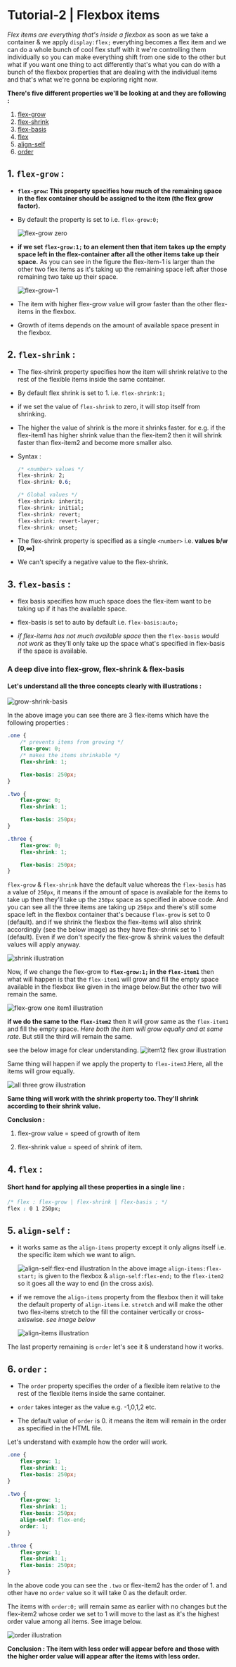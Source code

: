 # Tutorial-2 | Flexbox items 

_Flex items are everything that's inside a flexbox_ as soon as we take a container & we apply `display:flex;` 
everything becomes a flex item and we can do a whole bunch of cool flex stuff with it we're controlling them individually
so you can make everything shift from one side to the other but what if you want one thing to act differently that's what
you can do with a bunch of the flexbox properties that are dealing with the individual items and that's what we're gonna be 
exploring right now.

**There's five different properties we'll be looking at and they are following :**

1. [flex-grow](#1-flex-grow)
2. [flex-shrink](#2-flex-shrink)
3. [flex-basis](#3-flex-basis)
4. [flex](#4-flex)
5. [align-self](#5-align-self)
6. [order](#6-order) 


## 1. `flex-grow` :

- **`flex-grow`: This property specifies how much of the remaining space in the flex container should be assigned to the item (the flex grow factor).**

- By default the property is set to i.e. `flex-grow:0;`

    ![flex-grow zero](img/flex-grow-0.png)

- **if we set `flex-grow:1;` to an element then that item takes up the empty space left in the flex-container after all the other items take up their space.**
As you can see in the figure the flex-item-1 is larger than the other two flex items as it's taking up the remaining space left after those remaining two take up their space.

    ![flex-grow-1](img/flex-grow-1.png)

- The item with higher flex-grow value will grow faster than the other flex-items in the flexbox.

- Growth of items depends on the amount of available space present in the flexbox.

## 2. `flex-shrink` :

- The flex-shrink property specifies how the item will shrink relative to the rest of the flexible items inside the same container.

- By default flex shrink is set to 1. i.e. `flex-shrink:1;`

- if we set the value of `flex-shrink` to zero, it will stop itself from shrinking.

- The higher the value of shrink is the more it shrinks faster. for e.g. if the flex-item1 has higher shrink value than the flex-item2 then it will shrink faster than flex-item2 and become more smaller also.

- Syntax : 

    ```css
    /* <number> values */
    flex-shrink: 2;
    flex-shrink: 0.6;

    /* Global values */
    flex-shrink: inherit;
    flex-shrink: initial;
    flex-shrink: revert;
    flex-shrink: revert-layer;
    flex-shrink: unset;

    ```

- The flex-shrink property is specified as a single `<number>` i.e. **values b/w [0,∞]**

- We can't specify a negative value to the flex-shrink.


## 3. `flex-basis` :

- flex basis specifies how much space does the flex-item want to be taking up if it has the available space.

- flex-basis is set to auto by default i.e. `flex-basis:auto;`

- *if flex-items has not much available space* then the `flex-basis` *would not work* as they'll only take up the space what's specified in flex-basis if the space is available.

### A deep dive into flex-grow, flex-shrink & flex-basis
#### Let's understand all the three concepts clearly with illustrations : 

![grow-shrink-basis](img/all-three-flex-properties.png)

In the above image you can see there are 3 flex-items which have the following properties : 
```css
.one {
    /* prevents items from growing */
    flex-grow: 0;
    /* makes the items shrinkable */
    flex-shrink: 1;

    flex-basis: 250px;
}

.two {
    flex-grow: 0;
    flex-shrink: 1;

    flex-basis: 250px;
}

.three {
    flex-grow: 0;
    flex-shrink: 1;

    flex-basis: 250px;
}
```
`flex-grow` & `flex-shrink` have the default value whereas the `flex-basis` has a value of `250px`, it means if the amount of space is available for the items to take up then they'll take up the `250px` space as specified in above code. And you can see all the three items are taking up `250px` and there's still some space left in the flexbox container that's because `flex-grow` is set to 0 (default). and if we shrink the flexbox the flex-items will also shrink accordingly (see the below image) as they have flex-shrink set to 1 (default). Even if we don't specify the flex-grow & shrink values the default values will apply anyway.

![shrink illustration](img/shrink-illustration.png)

Now, if we change the flex-grow to **`flex-grow:1;` in the `flex-item1`** then what will happen is that the `flex-item1` will grow and fill the empty space available in the flexbox like given in the image below.But the other two will remain the same.

![flex-grow one item1 illustration](img/one-grow.png)

**if we do the same to the `flex-item2`** then it will grow same as the `flex-item1` and fill the empty space. *Here both the item will grow equally and at same rate.* But still the third will remain the same.

see the below image for clear understanding.
![item12 flex grow illustration](img/one-two-grow.png)

Same thing will happen if we apply the property to `flex-item3`.Here, all the items will grow equally.

![all three grow illustration](img/all-grow.png)

**Same thing will work with the shrink property too. They'll shrink according to their shrink value.**

**Conclusion :**

1. flex-grow value = speed of growth of item

2. flex-shrink value = speed of shrink of item.

## 4.  `flex` :
#### Short hand for applying all these properties in a single line :
```css
/* flex : flex-grow | flex-shrink | flex-basis ; */
flex : 0 1 250px;
```

## 5. `align-self` :

- it works same as the `align-items` property except it only aligns itself i.e. the specific item which we want to align.

    ![align-self:flex-end illustration](img/align-self-flex-end.png)
    In the above image `align-items:flex-start;` is given to the flexbox & `align-self:flex-end;` to the `flex-item2` so it goes all the way to end (in the cross axis).

- if we remove the `align-items` property from the flexbox then it will take the default property of `align-items` i.e. `stretch` and will make the other two flex-items stretch to the fill the container vertically or cross-axiswise. *see image below*

    ![align-items illustration](img/remove-align-items-from-parent-flexbox.png)

The last property remaining is `order` let's see it & understand how it works. 

## 6. `order` : 

- The `order` property specifies the order of a flexible item relative to the rest of the flexible items inside the same container.

- `order` takes integer as the value e.g. -1,0,1,2 etc.

- The default value of `order` is 0. it means the item will remain in the order as specified in the HTML file.

Let's understand with example how the order will work. 

```css
.one {
    flex-grow: 1;
    flex-shrink: 1;
    flex-basis: 250px;
}

.two {
    flex-grow: 1;
    flex-shrink: 1;
    flex-basis: 250px;
    align-self: flex-end;
    order: 1;
}

.three {
    flex-grow: 1;
    flex-shrink: 1;
    flex-basis: 250px;
}
```
In the above code you can see the `.two` or flex-item2 has the order of 1. and other have no `order` value so it will take 0 as the default order. 

The items with `order:0;` will remain same as earlier with no changes but the flex-item2 whose order we set to 1 will move to the last as it's the highest order value among all items. See image below. 

![order illustration](img/order-example.png)

**Conclusion : The item with less order will appear before and those with the higher order value will appear after the items with less order.**
